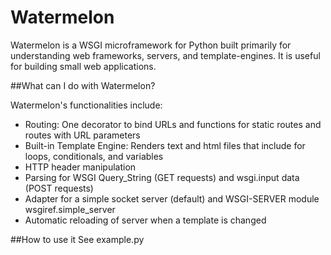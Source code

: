 
Watermelon
==========

Watermelon is a WSGI microframework for Python built primarily for understanding web frameworks, servers, and template-engines. It is useful for building small web applications.

##What can I do with Watermelon?

Watermelon's functionalities include:
- Routing: One decorator to bind URLs and functions for static routes and routes with URL parameters
- Built-in Template Engine: Renders text and html files that include for loops, conditionals, and variables
- HTTP header manipulation 
- Parsing for WSGI Query_String (GET requests) and wsgi.input data (POST requests)
- Adapter for a simple socket server (default) and WSGI-SERVER module wsgiref.simple_server
- Automatic reloading of server when a template is changed

##How to use it
See example.py

